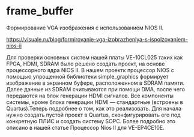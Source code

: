# frame_buffer
Формирование VGA изображения с использованием NIOS II.

https://visuale.ru/blog/formirovanie-vga-izobrazheniya-s-ispolzovaniem-nios-ii

Для проверки основных систем нашей платы VE-10CL025 таких как FPGA, HDMI, SDRAM было решено создать проект, на основе процессорного ядра NIOS II. В нашем проектк процессор NIOS с помощью упрощенной библиотеки simple_graphics формирует изображение в экранном буфере, расположенном в SDRAM памяти. Далее данные из SDRAM считываются при помощи DMA, после чего передаются на блок генерации HDMI сигналов. Все компоненты системы, кроме блока генерации HDMI — стандартные (встроены в Quartus).Теперь подробнее о том, как это реализовать. Для начала нужно создать пустой проект в Quartus, сконфигурировать его под конкретную ПЛИС и создать систему SOPC. Более подробно это описано в нашей статье Процессор Nios II для VE-EP4CE10E.